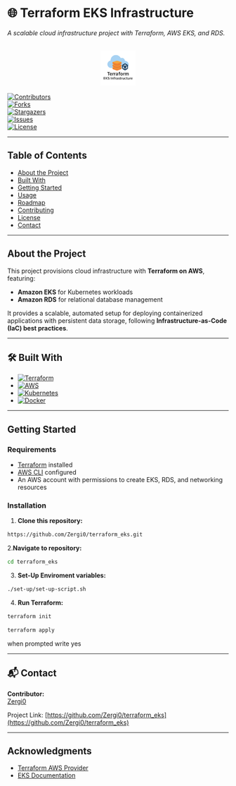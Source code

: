 # 🌐 Terraform EKS Infrastructure

*A scalable cloud infrastructure project with Terraform, AWS EKS, and RDS.*
<!-- PROJECT LOGO -->
<br />
<div align="center">
  <a href="https://github.com/Zergi0/terraform_eks/">
    <img src="images/logo.png" alt="Logo" width="80" height="80">
  </a>
</div>

[![Contributors][contributors-shield]][contributors-url]  
[![Forks][forks-shield]][forks-url]  
[![Stargazers][stars-shield]][stars-url]  
[![Issues][issues-shield]][issues-url]  
[![License][license-shield]][license-url]  

---

##  Table of Contents
- [About the Project](#about-the-project)  
- [Built With](#built-with)  
- [Getting Started](#getting-started)  
- [Usage](#usage)  
- [Roadmap](#roadmap)  
- [Contributing](#contributing)  
- [License](#license)  
- [Contact](#contact)  

---

##  About the Project
This project provisions cloud infrastructure with **Terraform on AWS**, featuring:  
- **Amazon EKS** for Kubernetes workloads  
- **Amazon RDS** for relational database management  

It provides a scalable, automated setup for deploying containerized applications with persistent data storage, following **Infrastructure-as-Code (IaC) best practices**.  

---

## 🛠 Built With
* [![Terraform][Terraform]][Terraform-url]
* [![AWS][AWS]][AWS-url]
* [![Kubernetes][Kubernetes]][Kubernetes-url]
* [![Docker][Docker]][Docker-url]
---

##  Getting Started

### Requirements
- [Terraform](https://developer.hashicorp.com/terraform/downloads) installed  
- [AWS CLI](https://aws.amazon.com/cli/) configured  
- An AWS account with permissions to create EKS, RDS, and networking resources  

### Installation

1. **Clone this repository:**
```bash
https://github.com/Zergi0/terraform_eks.git
```
2.**Navigate to repository:**
```bash
cd terraform_eks
```

3. **Set-Up Enviroment variables:**
```bash
./set-up/set-up-script.sh
```
4. **Run Terraform:**
```bash
terraform init
```
```bash
terraform apply
```
when prompted write yes

---

## 📬 Contact
**Contributor:**  
<a href="https://github.com/Zergi0">Zergi0</a>  

Project Link: [https://github.com/Zergi0/terraform_eks](https://github.com/Zergi0/terraform_eks)  

---


## Acknowledgments
- [Terraform AWS Provider](https://registry.terraform.io/providers/hashicorp/aws/latest)  
- [EKS Documentation](https://docs.aws.amazon.com/eks)  


<!-- MARKDOWN LINKS & IMAGES -->
[Terraform]: https://img.shields.io/badge/Terraform-844FBA?style=for-the-badge&logo=terraform&logoColor=white
[Terraform-url]: https://www.terraform.io/
[AWS]: https://img.shields.io/badge/AWS-232F3E?style=for-the-badge&logo=amazonaws&logoColor=white
[AWS-url]: https://aws.amazon.com/
[Kubernetes]: https://img.shields.io/badge/Kubernetes-326CE5?style=for-the-badge&logo=kubernetes&logoColor=white
[Kubernetes-url]: https://kubernetes.io/
[Docker]: https://img.shields.io/badge/Docker-2496ED?style=for-the-badge&logo=docker&logoColor=white
[Docker-url]: https://www.docker.com/
[contributors-shield]: https://img.shields.io/github/contributors/Zergi0/terraform_eks.svg?style=for-the-badge
[contributors-url]: https://github.com/Zergi0/terraform_eks/graphs/contributors
[forks-shield]: https://img.shields.io/github/forks/Zergi0/terraform_eks.svg?style=for-the-badge
[forks-url]: https://github.com/Zergi0/terraform_eks/network/members
[stars-shield]: https://img.shields.io/github/stars/Zergi0/terraform_eks.svg?style=for-the-badge
[stars-url]: https://github.com/Zergi0/terraform_eks/stargazers
[issues-shield]: https://img.shields.io/github/issues/Zergi0/terraform_eks.svg?style=for-the-badge
[issues-url]: https://github.com/Zergi0/terraform_eks/issues
[license-shield]: https://img.shields.io/github/license/Zergi0/terraform_eks.svg?style=for-the-badge
[license-url]: https://github.com/Zergi0/terraform_eks/blob/main/LICENSE
